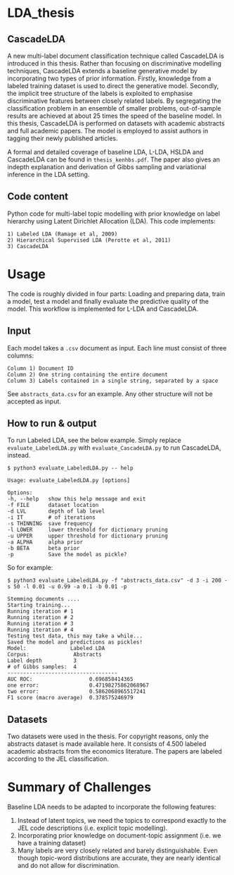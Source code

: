 # LDA_thesis

## CascadeLDA

A new multi-label document classification technique called CascadeLDA is introduced
in this thesis. Rather than focusing on discriminative modelling techniques, CascadeLDA
extends a baseline generative model by incorporating two types of prior information.
Firstly, knowledge from a labeled training dataset is used to direct the generative model.
Secondly, the implicit tree structure of the labels is exploited to emphasise discriminative
features between closely related labels. By segregating the classification problem in an
ensemble of smaller problems, out-of-sample results are achieved at about 25 times the
speed of the baseline model. In this thesis, CascadeLDA is performed on datasets with
academic abstracts and full academic papers. The model is employed to assist authors in
tagging their newly published articles.

A formal and detailed coverage of baseline LDA, L-LDA, HSLDA and CascadeLDA can be found in `thesis_kenhbs.pdf`. The paper also gives an indepth explanation and derivation of Gibbs sampling and variational inference in the LDA setting. 

## Code content
Python code for multi-label topic modelling with prior knowledge on label hierarchy using Latent Dirichlet Allocation (LDA). This code implements:

    1) Labeled LDA (Ramage et al, 2009)
    2) Hierarchical Supervised LDA (Perotte et al, 2011)
    3) CascadeLDA

# Usage

The code is roughly divided in four parts: Loading and preparing data, train a model, test a model and finally evaluate the predictive quality of the model. This workflow is implemented for L-LDA and CascadeLDA.

## Input

Each model takes a `.csv` document as input. Each line must consist of three columns: 

    Column 1) Document ID
    Column 2) One string containing the entire document
    Column 3) Labels contained in a single string, separated by a space

See `abstracts_data.csv` for an example. Any other structure will not be accepted as input.

## How to run \& output

To run Labeled LDA, see the below example. Simply replace `evaluate_LabeledLDA.py` with `evaluate_CascadeLDA.py` to run CascadeLDA, instead. 


```
$ python3 evaluate_LabeledLDA.py -- help

Usage: evaluate_LabeledLDA.py [options]

Options:
-h, --help   show this help message and exit
-f FILE      dataset location
-d LVL       depth of lab level
-i IT        # of iterations
-s THINNING  save frequency
-l LOWER     lower threshold for dictionary pruning
-u UPPER     upper threshold for dictionary pruning
-a ALPHA     alpha prior
-b BETA      beta prior
-p           Save the model as pickle?

```

So for example:

```
$ python3 evaluate_LabeledLDA.py -f "abstracts_data.csv" -d 3 -i 200 -s 50 -l 0.01 -u 0.99 -a 0.1 -b 0.01 -p

Stemming documents ....
Starting training...
Running iteration # 1 
Running iteration # 2 
Running iteration # 3 
Running iteration # 4 
Testing test data, this may take a while...
Saved the model and predictions as pickles!
Model:              Labeled LDA
Corpus:              Abstracts
Label depth          3
# of Gibbs samples:  4
-----------------------------------
AUC ROC:                  0.696858414365
one error:                0.47198275862068967
two error:                0.5862068965517241
F1 score (macro average)  0.378575246979

```

## Datasets

Two datasets were used in the thesis. For copyright reasons, only the abstracts dataset is made available here. It consists of 4.500 labeled academic abstracts from the economics literature. The papers are labeled according to the JEL classification. 


# Summary of Challenges

Baseline LDA needs to be adapted to incorporate the following features:

1) Instead of latent topics, we need the topics to correspond exactly to the JEL code descriptions (i.e. explicit topic modelling).
2) Incorporating prior knowledge on document-topic assignment (i.e. we have a training dataset)
3) Many labels are very closely related and barely distinguishable. Even though topic-word distributions are accurate, they are nearly identical and do not allow for discrimination.
